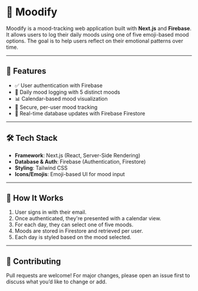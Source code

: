 # 🌈 Moodify

Moodify is a mood-tracking web application built with **Next.js** and **Firebase**. It allows users to log their daily moods using one of five emoji-based mood options. The goal is to help users reflect on their emotional patterns over time.

---

## 🚀 Features

- ✅ User authentication with Firebase
- 📅 Daily mood logging with 5 distinct moods
- 📊 Calendar-based mood visualization
- 🔐 Secure, per-user mood tracking
- 📁 Real-time database updates with Firebase Firestore

---


## 🛠️ Tech Stack

- **Framework**: Next.js (React, Server-Side Rendering)
- **Database & Auth**: Firebase (Authentication, Firestore)
- **Styling**: Tailwind CSS
- **Icons/Emojis**: Emoji-based UI for mood input

---

## 🧠 How It Works

1. User signs in with their  email.
2. Once authenticated, they're presented with a calendar view.
3. For each day, they can select one of five moods.
4. Moods are stored in Firestore and retrieved per user.
5. Each day is styled based on the mood selected.

---

## 🤝 Contributing
Pull requests are welcome! For major changes, please open an issue first to discuss what you’d like to change or add.



